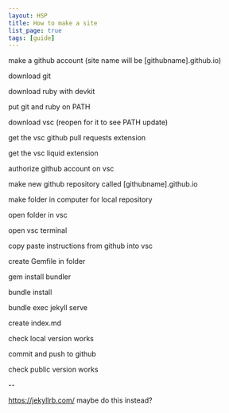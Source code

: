 ```yaml
---
layout: HSP
title: How to make a site
list_page: true
tags: [guide]
---
```


make a github account (site name will be \[githubname].github.io)

download git

download ruby with devkit

put git and ruby on PATH

download vsc (reopen for it to see PATH update)

get the vsc github pull requests extension

get the vsc liquid extension

authorize github account on vsc

make new github repository called \[githubname].github.io

make folder in computer for local repository

open folder in vsc

open vsc terminal

copy paste instructions from github into vsc

create Gemfile in folder

gem install bundler

bundle install

bundle exec jekyll serve

create index.md

check local version works

commit and push to github

check public version works

--

https://jekyllrb.com/ maybe do this instead?

